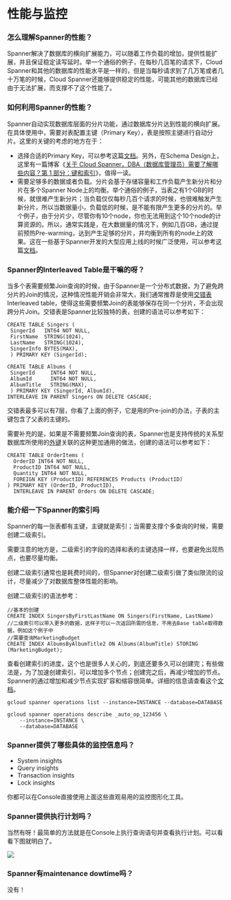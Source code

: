 # 性能与监控

### 怎么理解Spanner的性能？

Spanner解决了数据库的横向扩展能力，可以随着工作负载的增加，提供性能扩展，并且保证稳定读写延时。举一个通俗的例子，在每秒几百笔的请求下，Cloud Spanner和其他的数据库的性能水平是一样的，但是当每秒请求到了几万笔或者几十万笔的时候，Cloud Spanner还能够提供稳定的性能，可能其他的数据库已经由于无法扩展，而支撑不了这个性能了。

### 如何利用Spanner的性能？

Spanner自动实现数据库层面的分片功能，通过数据库分片达到性能的横向扩展。在具体使用中，需要对表配置主键（Primary Key），表是按照主键进行自动分片。这里的关键的考虑的地方在于：

* 选择合适的Primary Key，可以参考这篇[文档](https://cloud.google.com/spanner/docs/schema-and-data-model#choosing\_a\_primary\_key)。另外，在Schema Design上，这里有一篇博客《[关于 Cloud Spanner，DBA（数据库管理员）需要了解哪些内容？第 1 部分：键和索引](https://www.infoq.cn/article/eiyek5ga1evqr20ttuha)》，值得一读。
* 需要足够多的数据或者负载。分片会基于存储容量和工作负载产生新分片和分片在多个Spanner Node上的均衡。举个通俗的例子，当表之有1个GB的时候，就很难产生新分片；当负载仅仅每秒几百个请求的时候，也很难触发产生新分片，所以当数据量小，负载低的时候，是不能有限产生更多的分片的。举个例子，由于分片少，尽管你有10个node，你也无法用到这个10个node的计算资源的。所以，通常实践是，在大数据量的情况下，例如几百GB，通过提前预热Pre-warming，达到产生足够的分片，并均衡到所有的node上的效果。这在一些基于Spanner开发的大型应用上线的时候广泛使用，可以参考这篇[文档](https://cloud.google.com/blog/products/databases/cloud-spanner-makes-application-launches-easier-with-warmup-and-benchmarking-tool)。

### Spanner的Interleaved Table是干嘛的呀？

当多个表需要频繁Join查询的时候，由于Spanner是一个分布式数据，为了避免跨分片的Join的情况，这种情况性能开销会非常大，我们通常推荐是使用[交错表](https://cloud.google.com/spanner/docs/schema-and-data-model?hl=zh-cn#parent-child)Interleaved table，使得这些需要频繁Join的表能够保存在同一个分片，不会出现跨分片Join。交错表是Spanner比较独特的表，创建的语法可以参考如下：

```
CREATE TABLE Singers (
 SingerId   INT64 NOT NULL,
 FirstName  STRING(1024),
 LastName   STRING(1024),
 SingerInfo BYTES(MAX),
 ) PRIMARY KEY (SingerId);

CREATE TABLE Albums (
 SingerId     INT64 NOT NULL,
 AlbumId      INT64 NOT NULL,
 AlbumTitle   STRING(MAX),
 ) PRIMARY KEY (SingerId, AlbumId),
INTERLEAVE IN PARENT Singers ON DELETE CASCADE;
```

交错表最多可以有7层，你看了上面的例子，它是用的Pre-join的办法，子表的主键包含了父表的主键的。

需要补充的是，如果是不需要频繁Join查询的表，Spanner也是支持传统的关系型数据库所使用的[外键](https://cloud.google.com/spanner/docs/foreign-keys/overview?hl=zh-cn)关联的这种更加通用的做法，创建的语法可以参考如下：

```
CREATE TABLE OrderItems (
  OrderID INT64 NOT NULL,
  ProductID INT64 NOT NULL,
  Quantity INT64 NOT NULL,
  FOREIGN KEY (ProductID) REFERENCES Products (ProductID)
) PRIMARY KEY (OrderID, ProductID),
  INTERLEAVE IN PARENT Orders ON DELETE CASCADE;
```

### 能介绍一下Spanner的索引吗

Spanner的每一张表都有主键，主键就是索引；当需要支撑个多查询的时候，需要创建二级索引。

需要注意的地方是，二级索引的字段的选择和表的主键选择一样，也要避免出现热点，也要尽量均衡。

创建二级索引通常也是耗费时间的，但Spanner对创建二级索引做了类似限流的设计，尽量减少了对数据库整体性能的影响。

创建二级索引的语法参考：

```
//基本的创建
CREATE INDEX SingersByFirstLastName ON Singers(FirstName, LastName)
//二级索引可以带入更多的数据，这样子可以一次返回所需的信息，不用去Base table取得数据，例如这个例子中
//需要查询MarketingBudget
CREATE INDEX AlbumsByAlbumTitle2 ON Albums(AlbumTitle) STORING (MarketingBudget);
```

查看创建索引的进度，这个也是很多人关心的，到底还要多久可以创建完；有些做法是，为了加速创建索引，可以增加多个节点；创建完之后，再减少增加的节点。Spanner的通过增加和减少节点实现扩容和缩容很简单。详细的信息请查看这个[文档](https://cloud.google.com/spanner/docs/secondary-indexes?hl=zh-cn#index-progress)。

```
gcloud spanner operations list --instance=INSTANCE --database=DATABASE

gcloud spanner operations describe _auto_op_123456 \
    --instance=INSTANCE \
    --database=DATABASE
```

### Spanner提供了哪些具体的监控信息吗？

* System insights
* Query insights
* Transaction insights
* Lock insights

你都可以在Console直接使用上面这些直观易用的监控图形化工具。

### Spanner提供执行计划吗？

当然有呀！最简单的方法就是在Console上执行查询语句并查看执行计划。可以看看下图就明白了。

![](https://lh3.googleusercontent.com/sMuYLccMrXx9McymsTxKJJM2pXi0D6wwmAb-RJMcYw7TpQ-Jd2ehL2zBJ5sUTZ4572Vd1T7GuBC5d7XqHU5Zs5YTGKaRdx4exe5QFm5A2U7fhkIvBWcFXA1pa12u\_Wx2sLqmu3bWimzQHKS5HOrDWZ\_XoX-ne-MUrjhWh6PfSUEuOdGqK\_eV8lAld5iHkMnx6PCCGRdmhqHiNFLPoU6b-d-IATBrLVCqIrkF8g)

### Spanner有maintenance dowtime吗？

没有！
